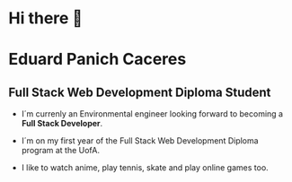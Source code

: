 # Hi there 👋

# Eduard Panich Caceres
## Full Stack Web Development Diploma Student

- I´m currenly an Environmental engineer looking forward to becoming a **Full Stack Developer**.


- I´m on my first year of the Full Stack Web Development Diploma program at the UofA.


- I like to watch anime, play tennis, skate and play online games too.

<!--
**EdPanich/EdPanich** is a ✨ _special_ ✨ repository because its `README.md` (this file) appears on your GitHub profile.

Here are some ideas to get you started:

- 🔭 I’m currently working on ...
- 🌱 I’m currently learning ...
- 👯 I’m looking to collaborate on ...
- 🤔 I’m looking for help with ...
- 💬 Ask me about ...
- 📫 How to reach me: ...
- 😄 Pronouns: ...
- ⚡ Fun fact: ...
-->
